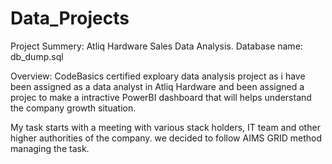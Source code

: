 # Data_Projects
Project Summery: Atliq Hardware Sales Data Analysis.
Database name: db_dump.sql

Overview: CodeBasics certified exploary data analysis project as i have been assigned as a data analyst in Atliq Hardware and been assigned a projec to make a intractive PowerBI dashboard that will helps understand the company growth situation. 

My task starts with a meeting with various stack holders, IT team and other higher authorities of the company. we decided to follow AIMS GRID method managing the task.
